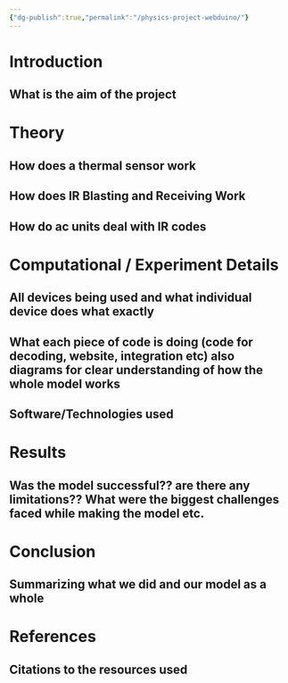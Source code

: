 ```yaml
---
{"dg-publish":true,"permalink":"/physics-project-webduino/"}
---
```



# Introduction

## What is the aim of the project

# Theory

## How does a thermal sensor work

## How does IR Blasting and Receiving Work

## How do ac units deal with IR codes

# Computational / Experiment Details

## All devices being used and what individual device does what exactly

## What each piece of code is doing (code for decoding, website, integration etc) also diagrams for clear understanding of how the whole model works 

## Software/Technologies used

# Results 

## Was the model successful?? are there any limitations?? What were the biggest challenges faced while making the model etc.


# Conclusion

## Summarizing what we did and our model as a whole

# References

## Citations to the resources used




